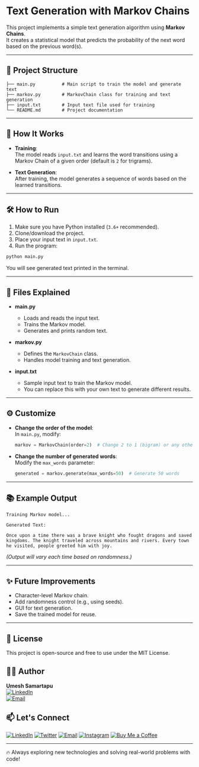
# Text Generation with Markov Chains

This project implements a simple text generation algorithm using **Markov Chains**.  
It creates a statistical model that predicts the probability of the next word based on the previous word(s).

---

## 📂 Project Structure

```
├── main.py          # Main script to train the model and generate text
├── markov.py        # MarkovChain class for training and text generation
├── input.txt        # Input text file used for training
└── README.md        # Project documentation
```

---

## 🚀 How It Works

- **Training**:  
  The model reads `input.txt` and learns the word transitions using a Markov Chain of a given order (default is `2` for trigrams).

- **Text Generation**:  
  After training, the model generates a sequence of words based on the learned transitions.

---

## 🛠️ How to Run

1. Make sure you have Python installed (`3.6+` recommended).
2. Clone/download the project.
3. Place your input text in `input.txt`.
4. Run the program:

```bash
python main.py
```

You will see generated text printed in the terminal.

---

## 📄 Files Explained

- **main.py**  
  - Loads and reads the input text.
  - Trains the Markov model.
  - Generates and prints random text.

- **markov.py**  
  - Defines the `MarkovChain` class.
  - Handles model training and text generation.

- **input.txt**  
  - Sample input text to train the Markov model.  
  - You can replace this with your own text to generate different results.

---

## ⚙️ Customize

- **Change the order of the model**:  
  In `main.py`, modify:

  ```python
  markov = MarkovChain(order=2)  # Change 2 to 1 (bigram) or any other number
  ```

- **Change the number of generated words**:  
  Modify the `max_words` parameter:

  ```python
  generated = markov.generate(max_words=50)  # Generate 50 words
  ```

---

## 📚 Example Output

```
Training Markov model...

Generated Text:

Once upon a time there was a brave knight who fought dragons and saved kingdoms. The knight traveled across mountains and rivers. Every town he visited, people greeted him with joy.
```

*(Output will vary each time based on randomness.)*

---

## ✨ Future Improvements

- Character-level Markov chain.
- Add randomness control (e.g., using seeds).
- GUI for text generation.
- Save the trained model for reuse.

---

## 📜 License

This project is open-source and free to use under the MIT License.

## 👨‍💻 Author

**Umesh Samartapu**  
[![LinkedIn](https://img.shields.io/badge/-LinkedIn-0077B5?style=flat-square&logo=linkedin&logoColor=white)](https://www.linkedin.com/in/umeshsamartapu/)  
[![Email](https://img.shields.io/badge/-Email-D14836?style=flat-square&logo=gmail&logoColor=white)](mailto:umeshsamartapu@gmail.com)

## 📫 Let's Connect

[![LinkedIn](https://img.shields.io/badge/-LinkedIn-0077B5?style=flat-square&logo=linkedin&logoColor=white)](https://www.linkedin.com/in/umeshsamartapu/)
[![Twitter](https://img.shields.io/badge/-Twitter-1DA1F2?style=flat-square&logo=twitter&logoColor=white)](https://x.com/umeshsamartapu)
[![Email](https://img.shields.io/badge/-Email-D14836?style=flat-square&logo=gmail&logoColor=white)](mailto:umeshsamartapu@gmail.com)
[![Instagram](https://img.shields.io/badge/-Instagram-E4405F?style=flat-square&logo=instagram&logoColor=white)](https://www.instagram.com/umeshsamartapu/)
[![Buy Me a Coffee](https://img.shields.io/badge/-Buy%20Me%20a%20Coffee-FBAD19?style=flat-square&logo=buymeacoffee&logoColor=black)](https://www.buymeacoffee.com/umeshsamartapu)

---

🔥 Always exploring new technologies and solving real-world problems with code!
